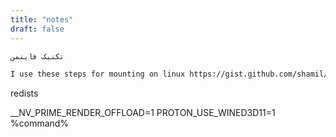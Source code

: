 ```yaml
---
title: "notes"
draft: false
---
```


```markdown
تکنیک فاینمن
```
```markdown
I use these steps for mounting on linux https://gist.github.com/shamil/62935d9b456a6f9877b5
```
redists


__NV_PRIME_RENDER_OFFLOAD=1 PROTON_USE_WINED3D11=1 %command%
